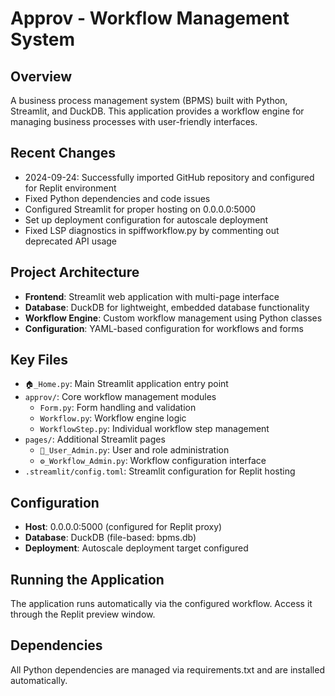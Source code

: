 # Approv - Workflow Management System

## Overview
A business process management system (BPMS) built with Python, Streamlit, and DuckDB. This application provides a workflow engine for managing business processes with user-friendly interfaces.

## Recent Changes
- 2024-09-24: Successfully imported GitHub repository and configured for Replit environment
- Fixed Python dependencies and code issues
- Configured Streamlit for proper hosting on 0.0.0.0:5000
- Set up deployment configuration for autoscale deployment
- Fixed LSP diagnostics in spiffworkflow.py by commenting out deprecated API usage

## Project Architecture
- **Frontend**: Streamlit web application with multi-page interface
- **Database**: DuckDB for lightweight, embedded database functionality
- **Workflow Engine**: Custom workflow management using Python classes
- **Configuration**: YAML-based configuration for workflows and forms

## Key Files
- `🏠_Home.py`: Main Streamlit application entry point
- `approv/`: Core workflow management modules
  - `Form.py`: Form handling and validation
  - `Workflow.py`: Workflow engine logic
  - `WorkflowStep.py`: Individual workflow step management
- `pages/`: Additional Streamlit pages
  - `👺_User_Admin.py`: User and role administration
  - `⚙️_Workflow_Admin.py`: Workflow configuration interface
- `.streamlit/config.toml`: Streamlit configuration for Replit hosting

## Configuration
- **Host**: 0.0.0.0:5000 (configured for Replit proxy)
- **Database**: DuckDB (file-based: bpms.db)
- **Deployment**: Autoscale deployment target configured

## Running the Application
The application runs automatically via the configured workflow. Access it through the Replit preview window.

## Dependencies
All Python dependencies are managed via requirements.txt and are installed automatically.